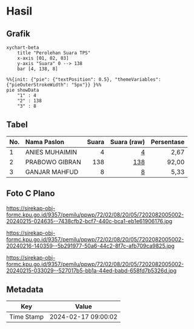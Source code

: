 # Hasil

## Grafik

```mermaid
xychart-beta
    title "Perolehan Suara TPS"
    x-axis [01, 02, 03]
    y-axis "Suara" 0 --> 138
    bar [4, 138, 8]
```

```mermaid
%%{init: {"pie": {"textPosition": 0.5}, "themeVariables": {"pieOuterStrokeWidth": "5px"}} }%%
pie showData
    "1" : 4
    "2" : 138
    "3" : 8
```

## Tabel

| No. | Nama Paslon    | Suara | Suara (raw) | Persentase |
|:--- |:-------------- | -----:| -----------:| ----------:|
| 1   | ANIES MUHAIMIN | 4     | [4][p-1]    | 2,67       |
| 2   | PRABOWO GIBRAN | 138   | [138][p-2]  | 92,00      |
| 3   | GANJAR MAHFUD  | 8     | [8][p-3]    | 5,33       |


[p-1]: https://github.com/gigit-pemilu/pemilu-2024-72-sulawesi-tengah/blob/main/pilpres/hitung-suara/sub/72-sulawesi-tengah/sub/02-poso/sub/08-lore-tengah/sub/2005-torire/sub/002-tps/sub/paslon-1.txt
[p-2]: https://github.com/gigit-pemilu/pemilu-2024-72-sulawesi-tengah/blob/main/pilpres/hitung-suara/sub/72-sulawesi-tengah/sub/02-poso/sub/08-lore-tengah/sub/2005-torire/sub/002-tps/sub/paslon-2.txt
[p-3]: https://github.com/gigit-pemilu/pemilu-2024-72-sulawesi-tengah/blob/main/pilpres/hitung-suara/sub/72-sulawesi-tengah/sub/02-poso/sub/08-lore-tengah/sub/2005-torire/sub/002-tps/sub/paslon-3.txt

## Foto C Plano

https://sirekap-obj-formc.kpu.go.id/9357/pemilu/ppwp/72/02/08/20/05/7202082005002-20240215-024635--7438cfb2-bcf7-440c-bca1-eb1e61906176.jpg

https://sirekap-obj-formc.kpu.go.id/9357/pemilu/ppwp/72/02/08/20/05/7202082005002-20240216-140359--5b291977-50a6-44c2-8f7c-afb709ca9825.jpg

https://sirekap-obj-formc.kpu.go.id/9357/pemilu/ppwp/72/02/08/20/05/7202082005002-20240215-033029--527017b5-bb1a-44ed-babd-658fd7b5326d.jpg


## Metadata

| Key        | Value               |
| ---------- | ------------------- |
| Time Stamp | 2024-02-17 09:00:02 |



